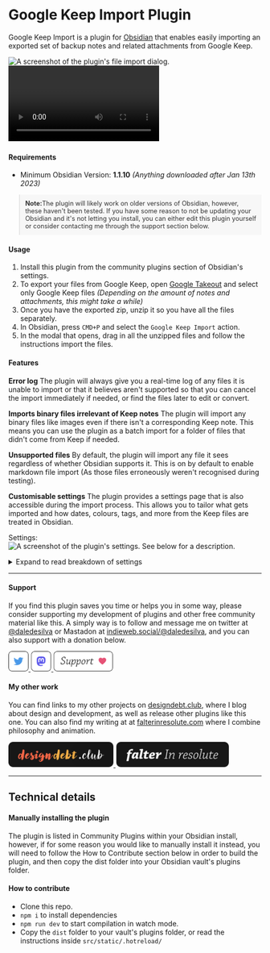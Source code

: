 # Google Keep Import Plugin

Google Keep Import is a plugin for [Obsidian](https://obsidian.md) that enables easily importing an exported set of backup notes and related attachments from Google Keep.

<image src="docs/media/start-import-modal.png" style="max-width:500px;" alt="A screenshot of the plugin's file import dialog."/>
<video src="docs/media/progress-preview.mp4" controls style="max-width:500px;">
</video>

#### Requirements
- Minimum Obsidian Version: **1.1.10** *(Anything downloaded after Jan 13th 2023)*

<blockquote style="background-color: #f7f7f7; color: #333; padding: 10px; font-size:0.9em">
  <strong>Note:</strong>The plugin will likely work on older versions of Obsidian, however, these haven't been tested. If you have some reason to not be updating your Obsidian and it's not letting you install, you can either edit this plugin yourself or consider contacting me through the support section below.
</blockquote>


#### Usage
1. Install this plugin from the community plugins section of Obsidian's settings.
1. To export your files from Google Keep, open [Google Takeout](https://takeout.google.com/) and select only Google Keep files *(Depending on the amount of notes and attachments, this might take a while)*
2. Once you have the exported zip, unzip it so you have all the files separately.
3. In Obsidian, press `CMD+P` and select the `Google Keep Import` action.
3. In the modal that opens, drag in all the unzipped files and follow the instructions import the files.

#### Features

**Error log**
The plugin will always give you a real-time log of any files it is unable to import or that it believes aren't supported so that you can cancel the import immediately if needed, or find the files later to edit or convert.

**Imports binary files irrelevant of Keep notes**
The plugin will import any binary files like images even if there isn't a corresponding Keep note. This means you can use the plugin as a batch import for a folder of files that didn't come from Keep if needed.

**Unsupported files**
By default, the plugin will import any file it sees regardless of whether Obsidian supports it. This is on by default to enable markdown file import (As those files erroneously weren't recognised during testing).

**Customisable settings**
The plugin provides a settings page that is also accessible during the import process. This allows you to tailor what gets imported and how dates, colours, tags, and more from the Keep files are treated in Obsidian.

Settings:<br/>
<image src="docs/media/settings.png" style="max-width:500px;" alt="A screenshot of the plugin's settings. See below for a description."/>

<details>
  <summary>Expand to read breakdown of settings</summary>
  
  ##### Basics
  - **Note import folder**: Defines the Obsidian folder where notes will be imported.
  - **Attachment import folder**: Defines the Obsidian folder where note attachments will be imported.
  - **Unsupported attachment import folder**: Defines the Obsidian folder where note attachments that aren't supported by Obsidian will be imported.
  - **Note creation date**: Defines which date should be used as the 'created on' date for each new Obsidian note; The date of Obsidian import, or the original Google Keep creation date.
  ##### Inclusions
  Whether to import specific types of notes or ignore them.
  - **Import archived notes**: 
  - **Import trashed notes**: 
  - **Import unsupported files**: 
  ##### Tags
  Whether to apply tags to notes in Obsidian to represent these attributes of the original Google Keep notes.
  - **Add colour tags**
  - **Add pinned tags**
  - **Add attachment tags**
  - **Add archived tags**
  - **Add trashed tags**

</details>

---

#### Support
If you find this plugin saves you time or helps you in some way, please consider supporting my development of plugins and other free community material like this. A simply way is to follow and message me on twitter at [@daledesilva](https://twitter.com/daledesilva) or Mastadon at [indieweb.social/@daledesilva](https://indieweb.social/@daledesilva), and you can also support with a donation below.

<p>
  <a href="https://twitter.com/daledesilva" target="_blank_">
    <img src="docs/media/twitter-btn.svg" height="40px" alt="Dale de Silva on Twitter">
  </a>
  <a href="https://indieweb.social/@daledesilva" target="_blank">
    <img src="docs/media/mastodon-btn.svg" height="40px" alt="Dale de Silva on Mastodon">
  </a>
  <a href="https://ko-fi.com/N4N3JLUCW" target="_blank">
    <img src="docs/media/support-btn.svg" height="40px" alt="Support me on Ko-fi">
  </a>
</p>

#### My other work
You can find links to my other projects on [designdebt.club](https://designdebt.club), where I blog about design and development, as well as release other plugins like this one. You can also find my writing at at [falterinresolute.com](https://falterinresolute.com) where I combine philosophy and animation.

<p>
  <a href="https://designdebt.club" target="_blank">
    <img src="docs/media/design-debt-club-btn.svg" height="50px" alt="Design Debt Club">
  </a>
  <a href="https://falterinresolute.com" target="_blank">
    <img src="docs/media/falter-in-resolute-btn.svg" height="50px" alt="Falter In Resolute Blog">
  </a>
</p>

---

## Technical details

<!-- #### Code tour
While some people have the technical skills to read through a plugins code, not everyone does. I've therefore created a video tour in which I describe how the plugin is constructed fro anyone who is curious or would like to adapt the plugin.

>Insert code tour video -->

#### Manually installing the plugin
The plugin is listed in Community Plugins within your Obsidian install, however, if for some reason you would like to manually install it instead, you will need to follow the How to Contribute section below in order to build the plugin, and then copy the dist folder into your Obsidian vault's plugins folder.

#### How to contribute
- Clone this repo.
- `npm i` to install dependencies
- `npm run dev` to start compilation in watch mode.
- Copy the `dist` folder to your vault's plugins folder, or read the instructions inside `src/static/.hotreload/`